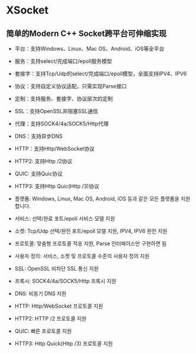 # XSocket
## 简单的Modern C++ Socket跨平台可伸缩实现

* 平台：支持Windows、Linux、Mac OS、Android、iOS等全平台
* 服务：支持select/完成端口/epoll服务模型
* 套接字：支持Tcp/Udp的select/完成端口/epoll模型，全面支持IPV4、IPV6
* 协议：支持自定义协议适配，只需实现Parse接口
* 定制：支持服务、套接字、协议层次的定制
* SSL：支持OpenSSL非阻塞SSL通信
* 代理：支持SOCK4/4a/SOCK5/Http代理
* DNS：支持异步DNS
* HTTP：支持Http/WebSocket协议
* HTTP2: 支持Http /2协议
* QUIC: 支持Quic协议
* HTTP3: 支持Http Quic(Http /3)协议

* 플랫폼: Windows, Linux, Mac OS, Android, iOS 등과 같은 모든 플랫폼을 지원합니다.
* 서비스: 선택/완료 포트/epoll 서비스 모델 지원
* 소켓: Tcp/Udp 선택/완전 포트/epoll 모델 지원, IPV4, IPV6 완전 지원
* 프로토콜: 맞춤형 프로토콜 적응 지원, Parse 인터페이스만 구현하면 됨
* 사용자 정의: 서비스, 소켓 및 프로토콜 수준의 사용자 정의 지원
* SSL: OpenSSL 비차단 SSL 통신 지원
* 프록시: SOCK4/4a/SOCK5/Http 프록시 지원
* DNS: 비동기 DNS 지원
* HTTP: Http/WebSocket 프로토콜 지원
* HTTP2: HTTP /2 프로토콜 지원
* QUIC: 빠른 프로토콜 지원
* HTTP3: Http Quick(Http /3) 프로토콜 지원
